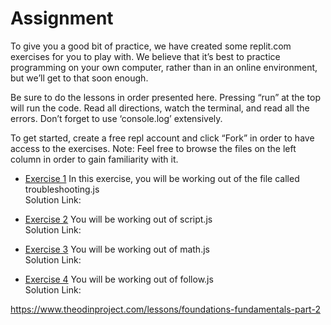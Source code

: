 # Assignment

To give you a good bit of practice, we have created some replit.com exercises for you to play with. We believe that it’s best to practice programming on your own computer, rather than in an online environment, but we’ll get to that soon enough.

Be sure to do the lessons in order presented here. Pressing “run” at the top will run the code. Read all directions, watch the terminal, and read all the errors. Don’t forget to use ‘console.log’ extensively.

To get started, create a free repl account and click “Fork” in order to have access to the exercises. Note: Feel free to browse the files on the left column in order to gain familiarity with it.

- [Exercise 1](https://replit.com/@I3uckwheat/troubleshooting#troubleshooting.js)
In this exercise, you will be working out of the file called troubleshooting.js<br>
Solution Link: 

- [Exercise 2](https://replit.com/@I3uckwheat/enter-a-number#script.js)
You will be working out of script.js<br>
Solution Link: 

- [Exercise 3](https://replit.com/@I3uckwheat/lets-do-some-math#math.js)
You will be working out of math.js<br>
Solution Link: 

- [Exercise 4](https://replit.com/@I3uckwheat/direction-follow#follow.js)
You will be working out of follow.js<br>
Solution Link: 

https://www.theodinproject.com/lessons/foundations-fundamentals-part-2